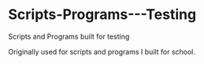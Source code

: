 # Scripts-Programs---Testing
Scripts and Programs built for testing

Originally used for scripts and programs I built for school.
